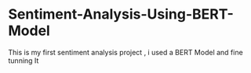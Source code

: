   # Sentiment-Analysis-Using-BERT-Model
This is my first sentiment analysis project , i used a BERT Model and fine tunning It  
   
   
     
           
    
          
            
      
  
